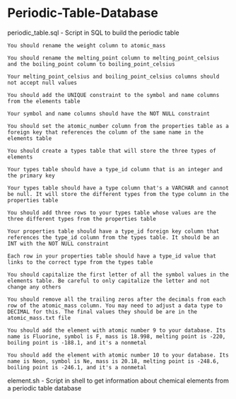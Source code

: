# Periodic-Table-Database
periodic_table.sql - Script in SQL to build the periodic table

    You should rename the weight column to atomic_mass
    
    You should rename the melting_point column to melting_point_celsius and the boiling_point column to boiling_point_celsius
    
    Your melting_point_celsius and boiling_point_celsius columns should not accept null values
    
    You should add the UNIQUE constraint to the symbol and name columns from the elements table
    
    Your symbol and name columns should have the NOT NULL constraint
    
    You should set the atomic_number column from the properties table as a foreign key that references the column of the same name in the elements table
    
    You should create a types table that will store the three types of elements
    
    Your types table should have a type_id column that is an integer and the primary key
    
    Your types table should have a type column that's a VARCHAR and cannot be null. It will store the different types from the type column in the properties table
    
    You should add three rows to your types table whose values are the three different types from the properties table
    
    Your properties table should have a type_id foreign key column that references the type_id column from the types table. It should be an INT with the NOT NULL constraint
    
    Each row in your properties table should have a type_id value that links to the correct type from the types table
    
    You should capitalize the first letter of all the symbol values in the elements table. Be careful to only capitalize the letter and not change any others
    
    You should remove all the trailing zeros after the decimals from each row of the atomic_mass column. You may need to adjust a data type to DECIMAL for this. The final values they should be are in the atomic_mass.txt file
    
    You should add the element with atomic number 9 to your database. Its name is Fluorine, symbol is F, mass is 18.998, melting point is -220, boiling point is -188.1, and it's a nonmetal
    
    You should add the element with atomic number 10 to your database. Its name is Neon, symbol is Ne, mass is 20.18, melting point is -248.6, boiling point is -246.1, and it's a nonmetal
element.sh -  Script in shell to get information about chemical elements from a periodic table database
